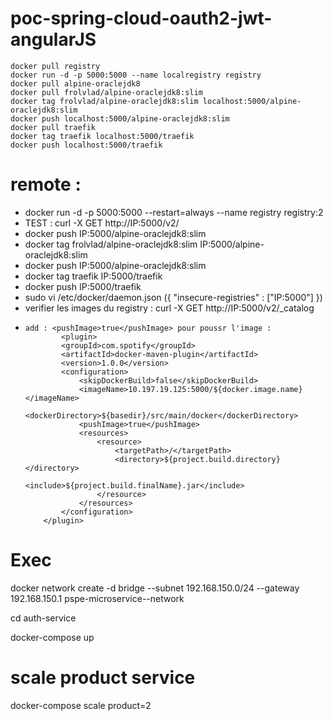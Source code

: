 # poc-spring-cloud-oauth2-jwt-angularJS
    docker pull registry
    docker run -d -p 5000:5000 --name localregistry registry
    docker pull alpine-oraclejdk8
    docker pull frolvlad/alpine-oraclejdk8:slim
    docker tag frolvlad/alpine-oraclejdk8:slim localhost:5000/alpine-oraclejdk8:slim
    docker push localhost:5000/alpine-oraclejdk8:slim
    docker pull traefik
    docker tag traefik localhost:5000/traefik
    docker push localhost:5000/traefik
    
# remote :
  - docker run -d -p 5000:5000 --restart=always --name registry registry:2
  - TEST : curl -X GET http://IP:5000/v2/
  - docker push IP:5000/alpine-oraclejdk8:slim
  - docker tag frolvlad/alpine-oraclejdk8:slim IP:5000/alpine-oraclejdk8:slim
  - docker push IP:5000/alpine-oraclejdk8:slim
  - docker tag traefik IP:5000/traefik
  - docker push IP:5000/traefik
  - sudo vi /etc/docker/daemon.json
   ({
        "insecure-registries" : ["IP:5000"]
    })
  - verifier les images du registry : curl -X GET http://IP:5000/v2/_catalog
  -     add : <pushImage>true</pushImage> pour poussr l'image :
                <plugin>
                <groupId>com.spotify</groupId>
                <artifactId>docker-maven-plugin</artifactId>
                <version>1.0.0</version>
                <configuration>
                    <skipDockerBuild>false</skipDockerBuild>
                    <imageName>10.197.19.125:5000/${docker.image.name}</imageName>
                    <dockerDirectory>${basedir}/src/main/docker</dockerDirectory>
                    <pushImage>true</pushImage>
                    <resources>
                        <resource>
                            <targetPath>/</targetPath>
                            <directory>${project.build.directory}</directory>
                            <include>${project.build.finalName}.jar</include>
                        </resource>
                    </resources>
                </configuration>
            </plugin>
  
# Exec

docker network create -d bridge --subnet 192.168.150.0/24 --gateway 192.168.150.1 pspe-microservice--network

cd auth-service

docker-compose up

# scale product service

docker-compose scale product=2


